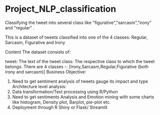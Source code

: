 # Project_NLP_classification
Classifying the tweet into several class like "figurative","sarcasm","irony" and "regular" .

This is a dataset of tweets classified into one of the 4 classes: Regular, Sarcasm, Figurative and Irony

Content
The dataset consists of:

tweet: The text of the tweet
class: The respective class to which the tweet belongs. There are 4 classes -: [Irony,Sarcasm,Regular,Figurative (both irony and sarcasm)] 
Business Objective:
1.	Need to get sentiment analysis of tweets gauge its impact and type
Architecture level analysis:
1.	Data transformation/Text processing using R/Python
2.	Need to get sentiments Analysis and Emotion mining with some charts like histogram, Density plot, Barplot, pie-plot etc. 
3.	Deployment through R Shiny or Flask/ Streamlit

